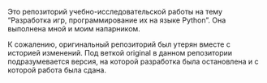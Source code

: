 Это репозиторий учебно-исследовательской работы на тему “Разработка игр, программирование их на языке Python”. Она выполнена мной и моим напарником.

К сожалению, оригинальный репозиторий был утерян вместе с историей изменений. Под веткой original в данном репозитории подразумевается версия, на которой разработка была остановлена и с которой работа была сдана.
